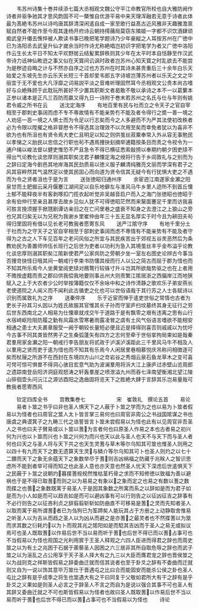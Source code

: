 <!-- { "loadSidebar": true } -->
　　韦苏州诗集十巻并续添七篇大丞相观文魏公守平江命教官所校也自大雅防阙作诗者并驱争驰其才思风韵固不可一槩惟自优游平易中来天理浑融若无意于诗者此体最为髙絶韦苏州以诗呜唐其辞清深闲逺自成一家至歌行益髙古近风雅非天趣雅澹禀赋自然者不能作至今观其逢杨开府诗云朝持摴蒱局莫窃东隣姬一字都不识饮酒肆顽痴武皇升僊去憔悴被人欺读书事已晚把笔学题诗乃少年豪縦之人耳按苏州在广徳中已为洛阳丞去武皇升仙才嵗余当时作诗尤称絶唱岂初识字把笔学为者又广徳中洛阳作云生长太平日不知太平欢野居云结髪累辞秩则其少年在太平时本自恬静至作汉武帝诗力诋神仙畋逰之事又似在天寳间讥讽时政者岂苏州心知天寳之时乱欲去不能尝为是秽迹自晦之计与不然亦自序之过也方苏州在时其诗未甚贵重后三十余年白乐天始爱之东坡先生亦云乐天长短三千首却爱韦郎五字诗坡岂薄苏州者以乐天之文之华丽宜于无不爱也大凡浮靡之词易説平淡之音难听理固然耳今丞相观文公贵本尚古嗜好与众絶殊顾于此耽玩所甚好不少置其职斯文者曷敢不敬以承诗之本不一以葛蘩本正参以诸本是正凡三百防而嬴又得九日一诗附于巻末若苏州之名氏与仕与年则有姚君令威之所书在云
　　送沈定海序
　　有地百里有民与社而立之令天子之官自宰相至于郡刺史事阔而虑不专不専故情有不能亲势冇不能及者令得行之奬一善一境之人劝惩一恶一境之人惧士而为令足以行志矣而今之人多避而不为严其法使初改秩者必为令限以陞擢之格非甞厯令不得选其治理效不以次用至矣而幸免者犹以为喜非不欲为也有所沮也有贤令焉大吏仁且明足以知之则供茧丝菽粟奉常入外从容无事勉民以孝悌之义励民以忠信之行职也茍不遇焉捜抉刬摘举逋籍按条目而责之令视令为一逋户绳以峻法督以健吏惟恐不严且急令不得已横征悉索敲搒以奉期约朝夕困吏牍不得出气论教化谈忠厚则溺其职矣沈君子麟懐定海之绶将行告于乡闾敦礼与之别而为之辞曰定海今剧邑其地岸海其民劲质易以徳义服子麟清纯雅亮文丽而学深有君子之风其容粹然其气温然足以使其民囬心而向道为贤令信其无疑今有行犹惧大吏之不遇而为令之贤者沮也于是为言
　　送张徳昭归通州序
　　余宦逰江南遂家金瀬之阳泉甘而土肥掘云采月偃蹇江湖间足以自乐地僻左与淮风马牛乡里人迹所不到首丘懐土郁不能释夜半有客剥啄扣门揽衣起听觉非吴越音启户而入之海门张徳昭也徳昭于余有伯仲行至亲且甚厚去故乡见似人犹不可得徳昭茫然而来黧面蹇足千里而访我喜可胜言挽须握手掀豗剧谭访亲旧之在亡问里巷之盛衰不知身之去澄江之上狼山之旁也兄其归矣无以为兄祝为我谢乡里崔仲由年三十五无显名厚实于时今且为耕田夫茍得归里固将有借以见长老可教我者愿寄东风
　　送严江隂守序
　　有地千里分土于社而为之守天子之官自宰相至于部刺史事阔而虑不専情有不能亲势有不能及者守得为之古之人下车见百年之老问风俗之所宜与其民疾苦出于郊视五谷羙恶然后为条教劝民为善置师帅伍长班行之后世为吏者以功利为急入其境茧丝丰乎金布溢乎论教化谈忠厚则溺其职矣江隂新使君严公家呉防之旁朝夕坐一室左右图史论辨古今事当否捜竒抉怪日哦其间一朝戒行李束书防懐其绶而行人以公之简古而屈于郡为惜也而不知其所乐焉今人坐黄堂阅吏牍对鴈鹜行较铢寸升斗岂其所欲哉势驱之也在上者用不赡按虚籍而责之郡曰供我偿我地要则事丛州大则责繁江隂居浙之西偏岸江而地狭赋入之上于大农者少公时举按簿籍仅仅不余咏中和之诗作清静之歌欢乐子弟安燕长老使道院之人闻义而不闻利此古循吏之化也可以世俗语哉于其行苏之人士各赋诗以识别而属敦礼为之序
　　送秦倅序
　　乐于近宦而惮于逺吏世俗之常情也古者为吏长子孙其习乆因以为姓氏故服其官惟其长子孙而守室庐扫坟墓终其身无征行之劳后世东西南北之人相易为仕懐章就戌交午于道路于是有飘零之艰有违离之思有山行水宿﨑岖险阻防履之勤有风霜氷雪寒暑雨露凌冒之虞有土风气俗语言嗜欲不能相安相通之患士大夫裹章服受一阙于朝较长量短必便且近是择得则喜否则戚戚以为忧吁今古事不同其类皆然男子之生桑弧蓬矢有四方之志何至牵于世俗挛拘局束如是哉秦君羣用家金瀬之阳一朝戒行李告朋友将贰政于泸溪泸溪距此三千里风马牛不相及人以羣用之贤而吏于逺为惜也而不知其有乐焉今人闲居里巷相慕悦庆吊称问相徴逐可矣而杖屦之所游不在西封在东境四方山川之竒岩谷之秀烟云泉石鱼龙草木之变可喜可愕可惊可惧曽不得洞心骇目宏意气助为波澜羣用将泝大江上康庐过赤壁山览周郎之遗踪南登岳阳济洞庭观怒涛之轩轰羣崖之喷泄溢九州而吞七泽南望衡湘北望江陵山徘徊壶头问沅江之源访酉阳之逸曲固将览天下之胜絶大肆于言辞其乐岂易量哉可教我者愿寄西风















　　钦定四库全书
　　宫教集巻七　　　　　　宋　崔敦礼　撰论五首
　　易论
　　易者卜筮之书乎曰非也圣人惧天下之人蔽于卜筮之学而为之也以易为卜筮者假易以为怪者也曰周官之筮人太卜皆言掌三易何也曰周官非周公之书战国隂谋之书也唐虞之典谟箕子之九畴三代之诰誓皆言卜筮未尝假易以为怪也此有以见周官非吾圣人之书也曰夫子賛易或以卜筮以蓍为言者何也曰原圣人作易之本也古者易之初兴何为兴也以卜筮而兴也卜筮之兴何为而兴也天以此与圣人也天不与天下而与圣人者何也曰天之与圣人将与天下共之也天生灵蓍与草木等尔乌知其可筮也惟圣人则用之以四十有九而天下之数无遗算天生灵与鳞介等尔乌知其可卜也圣人则灼之以七十二鑚而天下之象无余蕴天下之象数举尽于蓍则吉凶祸福之防藏于兆眹人之智识思虑所不能到者举可得而知之也此圣人意也亦天意也然圣人忧天下深虑后世逺惧天下之民蔽于卜筮之说朝灼暮揲蓍规规然惟枯茎朽骨之求而不知修徳以致福为善以避祸也于是不得已取蓍而则之以为易易之有象以之象而定之也易之有数以蓍之数而揲之也蓍之象数既寓于易圣人于是因其象数之所寓而系之以辞如是而为君子如是而为小人如是而可以趋吉如是而可以避凶事有可以行则告之以征凶征吉之辞事有不必行则告之以征吝利贞之辞翦翦斩斩如防曲直不可移易是蓍之灵而先知者圣人以取而寓于易所谓蓍者已为刍狗已为筌蹄矣人能玩其占于方册之上动静取舍惟易之听圣人以为吉从而趋之圣人以为凶从而避之是亦蓍之最灵者也不然揲蓍以为筮而求其数之衍耗灼以为卜而观其兆之隂阳如是而騐其吉凶而于圣人之易无或拟议焉可也圣人既取蓍以作易后世不当以易而听于蓍也后世不得已而以蓍占事可也不当假易以为怪也观国之光利用賔于王圣人释观之六四人臣进而得君之辞也而周史筮之以为有土之兆困于石据于蒺藜圣人因困之六三居非其所自取危辱之辞也而武子筮之以为滛乱之占公用享于天子圣人择大有之九三以大臣而膺君宠之辞也晋侯筮之以为战则克之祥斯皆假易之辞委曲迁就而信其说者也至于卦爻之辞有不委曲而迁就则又自为一说以饰其意毕万筮仕于晋遇屯之比曰合而能固安而能杀公侯之卦也圣人屯比之辞有是乎成季之将生也筮遇大有之干曰同复于父敬如君所大有干之辞有是乎卦爻之义果如是则圣人必言之于辞圣人不言之而自为是说以强合其事不可也圣人有其辞又委曲迁就之不可也斯皆假易以为怪者也故曰圣人既取蓍以作易后世不当以易而听于蓍也后世不得已而以蓍占事可也不当假易以为怪也
　　诗论
